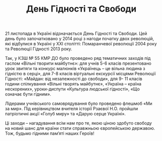 ﻿---
title: День Гідності та Свободи
---

21 листопада в Україні відзначається День Гідності та Свободи. Цей день було започатковано у 2014 році з нагоди початку двох революцій, які відбулися в Україні у ХХІ столітті: Помаранчевої революції 2004 року та Революції Гідності 2013 року.

Так, у КЗШ № 55 КМР ДО було проведено ряд тематичних заходів під гаслом «Вільні творити майбутнє»: для учнів 5-6 класів презентовано урок звитяги та конкурс малюнків «Українець – це вільна людина з гідністю в серці», для 7-8 класів  віртуальні екскурсії місцями Революції Гідності: «Майдан: від незалежності до свободи», для 9- 11 класів години спілкування «Вільні творять майбутнє», «Україна – країна нескорених»,  уроки-диспути «Культура людської гідності», «Що означає бути гідним».

Лідерами учнівського самоврядування було проведено флешмоб «Ми за мир». Під керівництвом вчителя історії Рзаєвої Н.О. пройшли патріотичні акції «Голуб миру» та «Дарую серце Україні». 

Ці заходи – нагадування всім нам про те, якою ціною здобуто свободу на новий шанс для країни стати справжньою європейською державою. Тож, будьмо гідними пам’яті наших Героїв!
